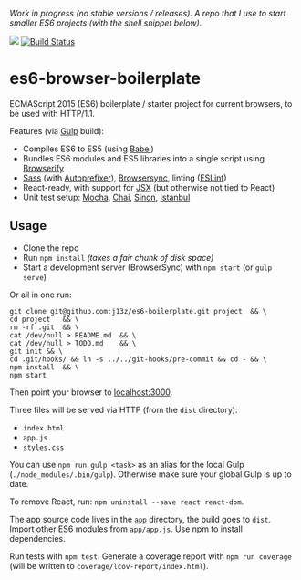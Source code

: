 *Work in progress (no stable versions / releases). A repo that I use to start smaller ES6 projects (with the shell snippet below).*


[![](https://david-dm.org/j13z/es6-browser-boilerplate/dev-status.png)](https://david-dm.org/j13z/es6-browser-boilerplate?type=dev)
[![Build Status](https://travis-ci.org/j13z/es6-browser-boilerplate.svg?branch=master)](https://travis-ci.org/j13z/es6-browser-boilerplate)

# es6-browser-boilerplate

ECMAScript 2015 (ES6) boilerplate / starter project for current browsers, to be used with HTTP/1.1.

Features (via [Gulp] build):

- Compiles ES6 to ES5 (using [Babel])
- Bundles ES6 modules and ES5 libraries into a single script using [Browserify]
- [Sass] (with [Autoprefixer]), [Browsersync], linting ([ESLint])
- React-ready, with support for [JSX] \(but otherwise not tied to React)
- Unit test setup: [Mocha], [Chai], [Sinon], [Istanbul]

[Autoprefixer]: https://github.com/postcss/autoprefixer
[Babel]: http://babeljs.io
[Browserify]: http://browserify.org/
[Browsersync]: https://www.browsersync.io/
[Chai]: http://chaijs.com/
[ESLint]: http://eslint.org/
[Gulp]: http://gulpjs.com/
[Istanbul]: https://github.com/gotwarlost/istanbul
[JSX]: https://facebook.github.io/jsx/
[Mocha]: mochajs.org
[Sass]: http://sass-lang.com/
[Sinon]: http://http://sinonjs.org/



## Usage

- Clone the repo
- Run `npm install` *(takes a fair chunk of disk space)*
- Start a development server (BrowserSync) with `npm start` (or `gulp serve`)

Or all in one run:

```shell
git clone git@github.com:j13z/es6-boilerplate.git project  && \
cd project   && \
rm -rf .git  && \
cat /dev/null > README.md  && \
cat /dev/null > TODO.md    && \
git init && \
cd .git/hooks/ && ln -s ../../git-hooks/pre-commit && cd - && \
npm install  && \
npm start
```
Then point your browser to [localhost:3000](http://localhost:3000/).

Three files will be served via HTTP (from the `dist` directory):

- `index.html`
- `app.js`
- `styles.css`

You can use `npm run gulp <task>` as an alias for the local Gulp (`./node_modules/.bin/gulp`). Otherwise make sure your global Gulp is up to date.

To remove React, run: `npm uninstall --save react react-dom`.

The app source code lives in the [`app`](https://github.com/j13z/es6-boilerplate/tree/master/app) directory, the build goes to `dist`. Import other ES6 modules from `app/app.js`. Use npm to install dependencies.

Run tests with `npm test`. Generate a coverage report with `npm run coverage` (will be written to `coverage/lcov-report/index.html`).
